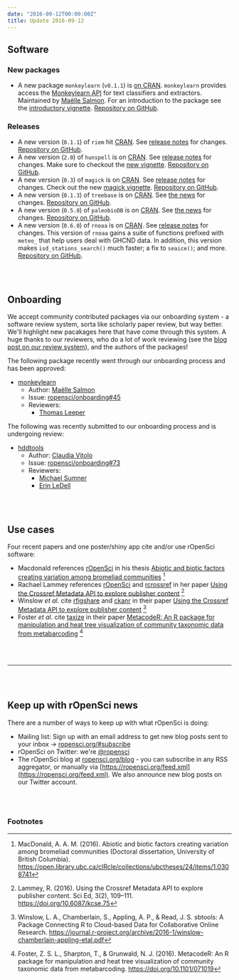 ```yaml
---
date: "2016-09-12T00:00:00Z"
title: Update 2016-09-12
---
```


## Software

### New packages

* A new package `monkeylearn` (`v0.1.1`) is [on CRAN](https://cran.rstudio.com/web/packages/monkeylearn). `monkeylearn` provides access the [Monkeylearn API](http://docs.monkeylearn.com/article/api-reference/) for text classifiers and extractors. Maintained by [Maëlle Salmon](https://github.com/masalmon). For an introduction to the package see the [introductory vignette](https://cran.rstudio.com/web/packages/monkeylearn/vignettes/monkeylearn_intro.html). [Repository on GitHub][monkeylearn].

### Releases

* A new version (`0.1.1`) of `riem` hit [CRAN](https://cran.rstudio.com/web/packages/riem). See [release notes](https://github.com/ropenscilabs/riem/releases/tag/v1.0.1) for changes. [Repository on GitHub][riem].
* A new version (`2.0`) of `hunspell` is on [CRAN](https://cran.rstudio.com/web/packages/hunspell). See [release notes](https://github.com/ropensci/hunspell/releases/tag/v2.0) for changes. Make sure to checkout the [new vignette](https://cran.rstudio.com/web/packages/hunspell/vignettes/intro.html). [Repository on GitHub][hunspell].
* A new version (`0.3`) of `magick` is on [CRAN](https://cran.rstudio.com/web/packages/magick). See [release notes](https://github.com/ropensci/magick/releases/tag/v0.3) for changes. Check out the new [magick vignette](https://cran.rstudio.com/web/packages/magick/vignettes/intro.html). [Repository on GitHub][magick].
* A new version (`0.1.3`) of `treebase` is on [CRAN](https://cran.rstudio.com/web/packages/treebase). See [the news](https://github.com/ropensci/treeBASE/blob/master/NEWS#L4) for changes. [Repository on GitHub][treebase].
* A new version (`0.5.0`) of `paleobioDB` is on [CRAN](https://cran.rstudio.com/web/packages/paleobioDB). See [the news](https://github.com/ropensci/paleobioDB/blob/master/NEWS.md#paleobiodb-050) for changes. [Repository on GitHub][paleobioDB].
* A new version (`0.6.0`) of `rnoaa` is on [CRAN](https://cran.rstudio.com/web/packages/rnoaa). See [release notes](https://github.com/ropensci/rnoaa/releases/tag/v0.6.0) for changes. This version of `rnoaa` gains a suite of functions prefixed with `meteo_` that help users deal with GHCND data. In addition, this version makes `isd_stations_search()` much faster; a fix to `seaice()`; and more. [Repository on GitHub][rnoaa].

<br><br>

## Onboarding

We accept community contributed packages via our onboarding system - a software review
system, sorta like scholarly paper review, but way better. We'll highlight new pacakages
here that have come through this system. A huge thanks to our reviewers, who
do a lot of work reviewing (see the [blog post on our review system](https://ropensci.org/blog/2016/03/28/software-review)), and the authors of the packages!

The following package recently went through our onboarding process and has been approved:


* [monkeylearn][]
    * Author: [Maëlle Salmon](https://github.com/masalmon)
    * Issue: [ropensci/onboarding#45](https://github.com/ropensci/onboarding/issues/45)
    * Reviewers:
        * [Thomas Leeper](https://github.com/leeper)

The following was recently submitted to our onboarding process and is undergoing review:

* [hddtools][]
    * Author: [Claudia Vitolo](https://github.com/cvitolo)
    * Issue: [ropensci/onboarding#73](https://github.com/ropensci/onboarding/issues/73)
    * Reviewers:
        * [Michael Sumner](https://github.com/mdsumner)
        * [Erin LeDell](https://github.com/ledell)

<br><br>

## Use cases

Four recent papers and one poster/shiny app cite and/or use rOpenSci software:

* Macdonald references [rOpenSci](https://ropensci.org) in his thesis [Abiotic and biotic factors creating variation among bromeliad communities](https://open.library.ubc.ca/cIRcle/collections/ubctheses/24/items/1.0308741) [^1]
* Rachael Lammey references [rOpenSci](https://ropensci.org) and [rcrossref][] in her paper [Using the Crossref Metadata API to explore publisher content](https://doi.org/10.6087/kcse.75) [^2]
* Winslow _et al_. cite [rfigshare][] and [ckanr][] in their paper [Using the Crossref Metadata API to explore publisher content](https://journal.r-project.org/archive/2016-1/winslow-chamberlain-appling-etal.pdf) [^3]
* Foster _et al_. cite [taxize][] in their paper [MetacodeR: An R package for manipulation and heat tree visualization of community taxonomic data from metabarcoding](https://doi.org/10.1101/071019) [^4]

<br><br>

-----------------------------

<br><br>

## Keep up with rOpenSci news

There are a number of ways to keep up with what rOpenSci is doing:

* Mailing list: Sign up with an email address to get new blog posts sent to your inbox -> [ropensci.org/#subscribe](https://ropensci.org/#subscribe)
* rOpenSci on Twitter: we're [@ropensci](https://twitter.com/ropensci)
* The rOpenSci blog at [ropensci.org/blog](https://ropensci.org/blog) - you can subscribe in any RSS aggregator, or manually via [https://ropensci.org/feed.xml](https://ropensci.org/feed.xml). We also announce new blog posts on our Twitter account.

[taxize]: https://github.com/ropensci/taxize
[magick]: https://github.com/ropensci/magick
[rcrossref]: https://github.com/ropensci/rcrossref
[monkeylearn]: https://github.com/ropenscilabs/monkeylearn
[riem]: https://github.com/ropenscilabs/riem
[hunspell]: https://github.com/ropensci/hunspell
[treebase]: https://github.com/ropensci/treeBASE
[paleobioDB]: https://github.com/ropensci/paleobioDB
[rnoaa]: https://github.com/ropensci/rnoaa
[hddtools]: https://github.com/cvitolo/hddtools
[rfigshare]: https://github.com/ropensci/rfigshare
[ckanr]: https://github.com/ropensci/ckanr

<br><br>

### Footnotes

[^1]: MacDonald, A. A. M. (2016). Abiotic and biotic factors creating variation among bromeliad communities (Doctoral dissertation, University of British Columbia). <https://open.library.ubc.ca/cIRcle/collections/ubctheses/24/items/1.0308741>
[^2]: Lammey, R. (2016). Using the Crossref Metadata API to explore publisher content. Sci Ed, 3(2), 109–111. <https://doi.org/10.6087/kcse.75>
[^3]: Winslow, L. A., Chamberlain, S., Appling, A. P., & Read, J. S. sbtools: A Package Connecting R to Cloud-based Data for Collaborative Online Research. <https://journal.r-project.org/archive/2016-1/winslow-chamberlain-appling-etal.pdf>
[^4]: Foster, Z. S. L., Sharpton, T., & Grunwald, N. J. (2016). MetacodeR: An R package for manipulation and heat tree visualization of community taxonomic data from metabarcoding. <https://doi.org/10.1101/071019>
